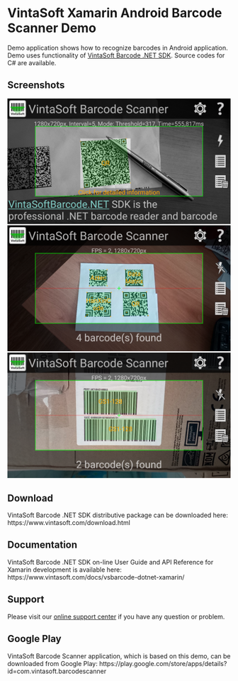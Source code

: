 <h1>VintaSoft Xamarin Android Barcode Scanner Demo</h1>

Demo application shows how to recognize barcodes in Android application. Demo uses functionality of <a href="https://www.vintasoft.com/vsbarcode-dotnet-index.html">VintaSoft Barcode .NET SDK</a>. Source codes for C# are available.

<h2>Screenshots</h2>
<img src="screenshot-recognize_QR_barcodes.png" alt="Recognize QR barcodes VintaSoft Xamarin.Android Barcode Scanner Demo">

<img src="screenshot-recognize_2D_barcodes.png" alt="Recognize 2D barcodes using VintaSoft Xamarin.Android Barcode Scanner Demo">

<img src="screenshot-recognize_GS1_barcodes.png" alt="Recognize GS1 barcodes using VintaSoft Xamarin.Android Barcode Scanner Demo">


<h2>Download</h2>
VintaSoft Barcode .NET SDK distributive package can be downloaded here: https://www.vintasoft.com/download.html


<h2>Documentation</h2>
VintaSoft Barcode .NET SDK on-line User Guide and API Reference for Xamarin development is available here: https://www.vintasoft.com/docs/vsbarcode-dotnet-xamarin/


<h2>Support</h2>
Please visit our <a href="https://www.vintasoft.com/support/">online support center</a> if you have any question or problem.


<h2>Google Play</h2>
VintaSoft Barcode Scanner application, which is based on this demo, can be downloaded from Google Play: https://play.google.com/store/apps/details?id=com.vintasoft.barcodescanner
